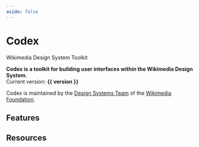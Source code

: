 ```yaml
---
aside: false
---
```

<script setup>
import { CdxIcon, CdxButton, CdxCard } from '@wikimedia/codex';
import { cdxIconLogoWikimedia, cdxIconKey, cdxIconPuzzle, cdxIconInfoFilled } from '@wikimedia/codex-icons';
import { version } from '../../codex/package.json';
</script>

<div class="cdx-docs-home">

<div class="cdx-docs-home__hero">
	<cdx-icon class="cdx-docs-home__hero__icon" :icon="cdxIconLogoWikimedia" />
	<h1 class="cdx-docs-home__hero__title">Codex</h1>
	<p class="cdx-docs-home__hero__tagline">Wikimedia Design System Toolkit</p>
</div>

**Codex is a toolkit for building user interfaces within the Wikimedia Design System.**<br>
Current version: **{{ version }}**

Codex is maintained by the [Design Systems Team](https://www.mediawiki.org/wiki/Design_Systems_Team)
of the [Wikimedia Foundation](https://wikimediafoundation.org/).

<div class="cdx-docs-home__resources">
	<cdx-card url="./using-codex/about.html">
		<template #title>Using Codex</template>
		<template #description>Learn how to use Codex to design and build user interfaces</template>
	</cdx-card>
	<cdx-card url="./contributing/overview.html">
		<template #title>Contributing guidelines</template>
		<template #description>Learn about how we work on Codex and how you can help</template>
	</cdx-card>
</div>

## Features

<div class="cdx-docs-home__features">
	<cdx-card url="./design-tokens/overview.html" :icon="cdxIconKey">
		<template #title>Design tokens</template>
		<template #description>Write styles consistent with the Wikimedia Design System</template>
	</cdx-card>
	<cdx-card url="./components/overview.html" :icon="cdxIconPuzzle">
		<template #title>Components</template>
		<template #description>Build usable, accessible, translatable applications</template>
	</cdx-card>
	<cdx-card url="./icons/overview.html" :icon="cdxIconInfoFilled">
		<template #title>Icons</template>
		<template #description>Access a collection of icons with language and directionality variants</template>
	</cdx-card>
</div>

## Resources

<div class="cdx-docs-home__resources">
	<cdx-card url="https://www.figma.com/file/KoDuJMadWBXtsOtzGS4134/%E2%9D%96-Codex-components?node-id=1891%3A4420">
		<template #title>Figma kit</template>
		<template #description>View the Figma design specifications</template>
	</cdx-card>
	<cdx-card url="https://www.mediawiki.org/wiki/Codex">
		<template #title>Using Codex in MediaWiki</template>
		<template #description>Learn about using Codex within the MediaWiki platform</template>
	</cdx-card>
	<cdx-card url="https://gerrit.wikimedia.org/r/admin/repos/design/codex">
		<template #title>View code on Gerrit</template>
		<template #description>The canonical Codex codebase</template>
	</cdx-card>
	<cdx-card url="https://github.com/wikimedia/design-codex">
		<template #title>View code on GitHub</template>
		<template #description>A mirror of the Gerrit codebase on GitHub</template>
	</cdx-card>
</div>

</div>

<style lang="less">
@import ( reference ) '@wikimedia/codex-design-tokens/dist/theme-wikimedia-ui.less';

@cdx-docs-spacing-layout: 32px;

/* stylelint-disable selector-class-pattern */
.cdx-docs-home {
	.cdx-card {
		color: @color-base;

		&:hover {
			color: @color-base;
			text-decoration: @text-decoration-none;
		}
	}

	&__hero {
		background-color: @background-color-progressive;
		color: @color-inverted;
		width: calc( 100% + ( @cdx-docs-spacing-layout * 2 ) );
		margin-right: -@cdx-docs-spacing-layout;
		margin-bottom: @cdx-docs-spacing-layout;
		margin-left: -@cdx-docs-spacing-layout;
		padding: @cdx-docs-spacing-layout;

		&__icon {
			color: @color-inverted;
			margin-bottom: @cdx-docs-spacing-layout * 2;

			svg {
				// 5em equivalent to match the title.
				min-width: 80px;
				min-height: 80px;
				width: 5em;
				height: 5em;
			}
		}

		// Need to put `.vp-doc` here to override the default VitePress heading styles.
		.vp-doc &__title {
			font-family: @font-family-sans;
			font-size: 5em;
			font-weight: @font-weight-bold;
			line-height: initial;
		}

		.vp-doc &__tagline {
			margin: 0 0 0 8px;
			font-family: @font-family-sans;
			font-size: 1.5em;
		}
	}

	&__features {
		display: flex;
		flex-direction: column;
		row-gap: 8px;
	}

	&__resources {
		display: flex;
		flex-wrap: wrap;
		/* stylelint-disable-next-line plugin/no-unsupported-browser-features */
		column-gap: 8px;
		row-gap: 8px;
		margin-top: @cdx-docs-spacing-layout;

		/* stylelint-disable-next-line no-descending-specificity */
		.cdx-card {
			width: calc( 50% - 8px );

			&:hover {
				text-decoration: @text-decoration-none;
			}
		}
	}
}
/* stylelint-enable selector-class-pattern */
</style>
